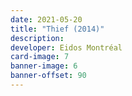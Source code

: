 ```yaml
---
date: 2021-05-20
title: "Thief (2014)"
description:
developer: Eidos Montréal
card-image: 7
banner-image: 6
banner-offset: 90
---
```

